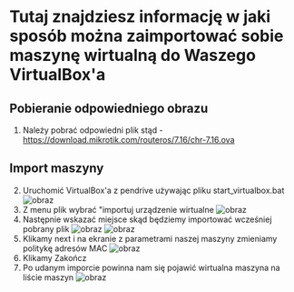 # Tutaj znajdziesz informację w jaki sposób można zaimportować sobie maszynę wirtualną do Waszego VirtualBox'a

## Pobieranie odpowiedniego obrazu
1. Należy pobrać odpowiedni plik stąd - https://download.mikrotik.com/routeros/7.16/chr-7.16.ova

## Import maszyny
2. Uruchomić VirtualBox'a z pendrive używając pliku start_virtualbox.bat
![obraz](https://github.com/user-attachments/assets/32fb13ba-d939-4104-a501-e3ca07b0d314)
3. Z menu plik wybrać "importuj urządzenie wirtualne
![obraz](https://github.com/user-attachments/assets/d1031750-cdd7-422c-a2d2-4bb196e03061)
4. Następnie wskazać miejsce skąd będziemy importować wcześniej pobrany plik
![obraz](https://github.com/user-attachments/assets/e29fd63d-01ff-46f6-8c76-e38692121888)
![obraz](https://github.com/user-attachments/assets/1eb33653-b24b-485d-b86a-973ab3feea54)
5. Klikamy next i na ekranie z parametrami naszej maszyny zmieniamy politykę adresów MAC
![obraz](https://github.com/user-attachments/assets/07be522c-b4e6-483e-8614-f9eb446a375f)
6. Klikamy Zakończ
7. Po udanym imporcie powinna nam się pojawić wirtualna maszyna na liście maszyn
![obraz](https://github.com/user-attachments/assets/8a7573d3-188e-4004-bfae-88a47235edab)







